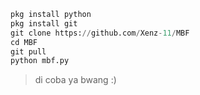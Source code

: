 ```python
pkg install python
pkg install git
git clone https://github.com/Xenz-11/MBF
cd MBF
git pull
python mbf.py
```
> di coba ya bwang :)
